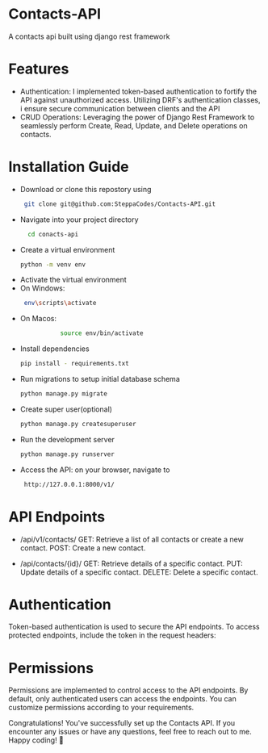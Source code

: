 # Contacts-API
A contacts api built using django rest framework

# Features 
- Authentication: I implemented token-based authentication to fortify the API against unauthorized access. Utilizing DRF's authentication classes, i ensure secure communication between clients and the API
- CRUD Operations: Leveraging the power of Django Rest Framework to seamlessly perform Create, Read, Update, and Delete operations on contacts.

# Installation Guide

- Download or clone this repostory using
  ```sh
   git clone git@github.com:SteppaCodes/Contacts-API.git
- Navigate into your project directory
  ```sh
    cd conacts-api
- Create a virtual environment
  ```sh
  python -m venv env
- Activate the virtual environment
- On Windows:
  ```sh
   env\scripts\activate
- On Macos:
  ```sh 
             source env/bin/activate
- Install dependencies
  ```sh
  pip install - requirements.txt
- Run migrations to setup initial database schema
  ```sh
  python manage.py migrate
- Create super user(optional)
  ```sh
  python manage.py createsuperuser
- Run the development server
  ```sh
  python manage.py runserver
- Access the API: on your browser, navigate to
   ``` sh
    http://127.0.0.1:8000/v1/

# API Endpoints
- /api/v1/contacts/
  GET: Retrieve a list of all contacts or create a new contact.
  POST: Create a new contact.
  
- /api/contacts/{id}/
  GET: Retrieve details of a specific contact.
  PUT: Update details of a specific contact.
  DELETE: Delete a specific contact.

# Authentication
Token-based authentication is used to secure the API endpoints. To access protected endpoints, include the token in the request headers:

# Permissions
Permissions are implemented to control access to the API endpoints. By default, only authenticated users can access the endpoints. You can customize permissions according to your requirements.

Congratulations! You've successfully set up the Contacts API. If you encounter any issues or have any questions, feel free to reach out to me. Happy coding! 🚀
